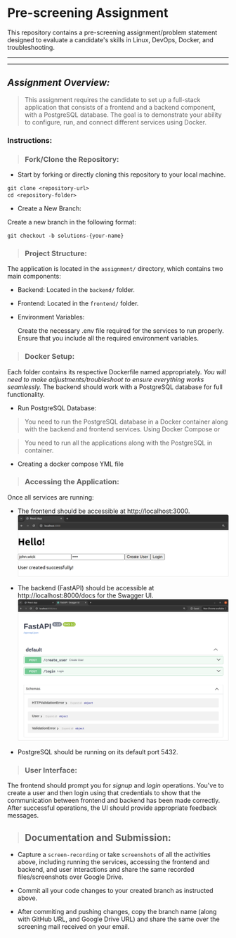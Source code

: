 # Pre-screening Assignment
This repository contains a pre-screening assignment/problem statement designed to evaluate a candidate's skills in Linux, DevOps, Docker, and troubleshooting.

------
------

## *Assignment Overview:*

> This assignment requires the candidate to set up a full-stack application that consists of a frontend and a backend component, with a PostgreSQL database. The goal is to demonstrate your ability to configure, run, and connect different services using Docker.


### Instructions:

> ### Fork/Clone the Repository:

- Start by forking or directly cloning this repository to your local machine.
```
git clone <repository-url>
cd <repository-folder>
```
- Create a New Branch:

Create a new branch in the following format:
```
git checkout -b solutions-{your-name}
```
> ### Project Structure:


The application is located in the `assignment/` directory, which contains two main components:
- Backend: Located in the `backend/` folder.
- Frontend: Located in the `frontend/` folder.

- Environment Variables:

    Create the necessary .env file required for the services to run properly. Ensure that you include all the required environment variables.

> ### Docker Setup:

Each folder contains its respective Dockerfile named appropriately. *You will need to make adjustments/troubleshoot to ensure everything works seamlessly.*
The backend should work with a PostgreSQL database for full functionality.

- Run PostgreSQL Database:

> You need to run the PostgreSQL database in a Docker container along with the backend and frontend services.
Using Docker Compose or

> You need to run all the applications along with the PostgreSQL in container.

- Creating a docker compose YML file

> ### Accessing the Application:

Once all services are running:
- The frontend should be accessible at http://localhost:3000.
![frontend](frontend-output.png)

- The backend (FastAPI) should be accessible at http://localhost:8000/docs for the Swagger UI.
![backend](backend-output.png)

- PostgreSQL should be running on its default port 5432.

> ### User Interface:

The frontend should prompt you for *signup* and *login* operations. You've to create a user and then login using that credentials to show that the communication between frontend and backend has been made correctly.
After successful operations, the UI should provide appropriate feedback messages.


> ## Documentation and Submission:

- Capture a `screen-recording` or take `screenshots` of all the activities above, including running the services, accessing the frontend and backend, and user interactions and share the same recorded files/screenshots over Google Drive.

- Commit all your code changes to your created branch as instructed above.

- After commiting and pushing changes, copy the branch name (along with GitHub URL, and Google Drive URL) and share the same over the screening mail received on your email.
